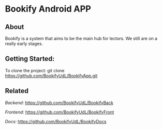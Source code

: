 # Bookify Android APP

## About
Bookify is a system that aims to be the main hub for lectors. We still are on a really early stages.

## Getting Started:
To clone the project: 
  git clone https://github.com/BookifyUdL/BookifyApp.git
  
## Related

*Backend:* https://github.com/BookifyUdL/BookifyBack

*Frontend:* https://github.com/BookifyUdL/BookifyFront

*Docs:* https://github.com/BookifyUdL/BookifyDocs
